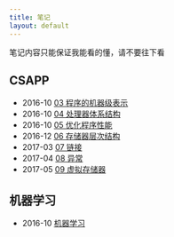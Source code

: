 ```yaml
---
title: 笔记
layout: default
---
```


笔记内容只能保证我能看的懂，请不要往下看

## CSAPP
- 2016-10 [03 程序的机器级表示](/note/CSAPP-03/)  
- 2016-10 [04 处理器体系结构](/note/CSAPP-04/)  
- 2016-10 [05 优化程序性能](/note/CSAPP-05/)  
- 2016-12 [06 存储器层次结构](/note/CSAPP-06/)
- 2017-03 [07 链接](/note/CSAPP-07/)
- 2017-04 [08 异常](/note/CSAPP-08/)
- 2017-05 [09 虚拟存储器](/note/CSAPP-09/)

## 机器学习
- 2016-10 [机器学习](/note/Machine-Learning/)
